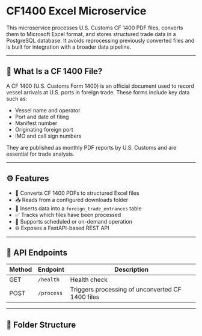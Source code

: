 # CF1400 Excel Microservice

This microservice processes U.S. Customs CF 1400 PDF files, converts them to Microsoft Excel format, and stores structured trade data in a PostgreSQL database. It avoids reprocessing previously converted files and is built for integration with a broader data pipeline.

---

## 📄 What Is a CF 1400 File?

A CF 1400 (U.S. Customs Form 1400) is an official document used to record vessel arrivals at U.S. ports in foreign trade. These forms include key data such as:

- Vessel name and operator
- Port and date of filing
- Manifest number
- Originating foreign port
- IMO and call sign numbers

They are published as monthly PDF reports by U.S. Customs and are essential for trade analysis.

---

## ⚙️ Features

- 🧠 Converts CF 1400 PDFs to structured Excel files
- 📥 Reads from a configured downloads folder
- 🧾 Inserts data into a `foreign_trade_entrances` table
- ✅ Tracks which files have been processed
- 🔁 Supports scheduled or on-demand operation
- 🌐 Exposes a FastAPI-based REST API

---

## 🚀 API Endpoints

| Method | Endpoint     | Description                         |
|--------|--------------|-------------------------------------|
| GET    | `/health`    | Health check                        |
| POST   | `/process`   | Triggers processing of unconverted CF 1400 files |

---

## 📁 Folder Structure

